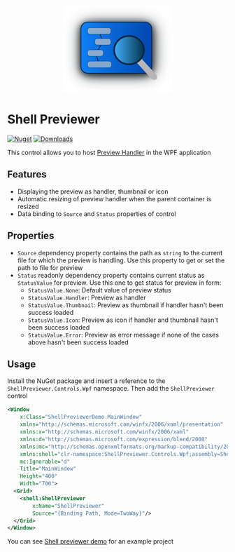 <div align="Center">
    <img
        src="https://github.com/FatRainbowPony/Shell-Previewer/blob/main/img/ShellPreviewer.svg"
        alt="ShellPreviewer" 
        width="250" 
        height="200">
</div>

# Shell Previewer
[![Nuget](https://img.shields.io/nuget/v/ShellPreviewer)](https://www.nuget.org/packages/ShellPreviewer)
[![Downloads](https://img.shields.io/nuget/dt/ShellPreviewer)](https://www.nuget.org/packages/ShellPreviewer)

This control allows you to host [Preview Handler](https://learn.microsoft.com/en-us/windows/win32/shell/preview-handlers) in the WPF application

## Features
- Displaying the preview as handler, thumbnail or icon
- Automatic resizing of preview handler when the parent container is resized
- Data binding to `Source` and `Status` properties of control

## Properties
- `Source` dependency property contains the path as `string` to the current file for which the preview is handling. Use this property to get or set the path to file for preview
- `Status` readonly dependency property contains current status as `StatusValue` for preview. Use this one to get status for preview in form:
  - `StatusValue.None`: Default value of preview status
  - `StatusValue.Handler`: Preview as handler
  - `StatusValue.Thumbnail`: Preview as thumbnail if handler hasn't been success loaded
  - `StatusValue.Icon`: Preview as icon if handler and thumbnail hasn't been success loaded
  - `StatusValue.Error`: Preview as error message if none of the cases above hasn't been success loaded

## Usage
Install the NuGet package and insert a reference to the `ShellPreviewer.Controls.Wpf` namespace. Then add the `ShellPreviewer` control
```xml
<Window 
    x:Class="ShellPreviewerDemo.MainWindow" 
    xmlns="http://schemas.microsoft.com/winfx/2006/xaml/presentation" 
    xmlns:x="http://schemas.microsoft.com/winfx/2006/xaml" 
    xmlns:d="http://schemas.microsoft.com/expression/blend/2008" 
    xmlns:mc="http://schemas.openxmlformats.org/markup-compatibility/2006" 
    xmlns:shell="clr-namespace:ShellPreviewer.Controls.Wpf;assembly=ShellPreviewer" 
    mc:Ignorable="d" 
    Title="MainWindow" 
    Height="400" 
    Width="700">
  <Grid>
    <shell:ShellPreviewer 
        x:Name="ShellPreviewer"
        Source="{Binding Path, Mode=TwoWay}"/>
  </Grid>
</Window>
```

You can see [Shell previewer demo](https://github.com/FatRainbowPony/Shell-previewer/tree/main/src/Shell%20previewer%20demo) for an example project